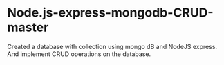# Node.js-express-mongodb-CRUD-master
Created a database with collection using mongo dB and NodeJS express. And implement CRUD operations on the database.
